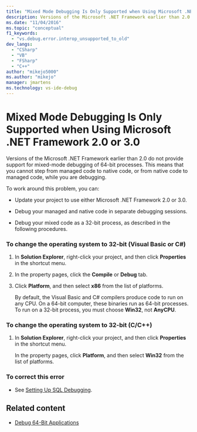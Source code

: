 ```yaml
---
title: "Mixed Mode Debugging Is Only Supported when Using Microsoft .NET Framework 2.0 or 3.0"
description: Versions of the Microsoft .NET Framework earlier than 2.0 do not provide support for mixed-mode debugging of 64-bit processes. See this article for workarounds.
ms.date: "11/04/2016"
ms.topic: "conceptual"
f1_keywords:
  - "vs.debug.error.interop_unsupported_to_old"
dev_langs:
  - "CSharp"
  - "VB"
  - "FSharp"
  - "C++"
author: "mikejo5000"
ms.author: "mikejo"
manager: jmartens
ms.technology: vs-ide-debug
---
```

# Mixed Mode Debugging Is Only Supported when Using Microsoft .NET Framework 2.0 or 3.0

Versions of the Microsoft .NET Framework earlier than 2.0 do not provide support for mixed-mode debugging of 64-bit processes. This means that you cannot step from managed code to native code, or from native code to managed code, while you are debugging.

 To work around this problem, you can:

- Update your project to use either Microsoft .NET Framework 2.0 or 3.0.

- Debug your managed and native code in separate debugging sessions.

- Debug your mixed code as a 32-bit process, as described in the following procedures.

### To change the operating system to 32-bit (Visual Basic or C#)

1. In **Solution Explorer**, right-click your project, and then click **Properties** in the shortcut menu.

2. In the property pages, click the **Compile** or **Debug** tab.

3. Click **Platform**, and then select **x86** from the list of platforms.

     By default, the Visual Basic and C# compilers produce code to run on any CPU. On a 64-bit computer, these binaries run as 64-bit processes. To run on a 32-bit process, you must choose **Win32**, not **AnyCPU**.

### To change the operating system to 32-bit (C/C++)

1. In **Solution Explorer**, right-click your project, and then click **Properties** in the shortcut menu.

     In the property pages, click **Platform**, and then select **Win32** from the list of platforms.

### To correct this error

- See [Setting Up SQL Debugging](/previous-versions/visualstudio/visual-studio-2010/s4sszxst(v=vs.100)).

## Related content
- [Debug 64-Bit Applications](../debugger/debug-64-bit-applications.md)